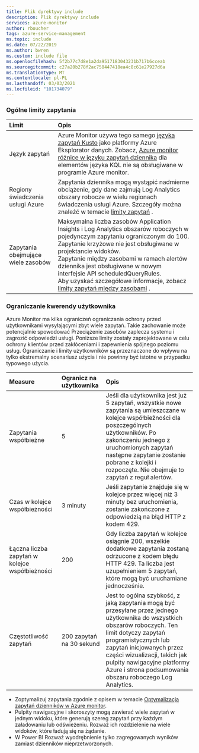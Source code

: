 ```yaml
---
title: Plik dyrektywy include
description: Plik dyrektywy include
services: azure-monitor
author: rboucher
tags: azure-service-management
ms.topic: include
ms.date: 07/22/2019
ms.author: bwren
ms.custom: include file
ms.openlocfilehash: 5f2b77c7d8e1a2da9517183043231b717b6cceab
ms.sourcegitcommit: c27a20b278f2ac758447418ea4c8c61e27927d6a
ms.translationtype: MT
ms.contentlocale: pl-PL
ms.lasthandoff: 03/03/2021
ms.locfileid: "101734079"
---
```

### <a name="general-query-limits"></a>Ogólne limity zapytania

| Limit | Opis |
|:---|:---|
| Język zapytań | Azure Monitor używa tego samego [języka zapytań Kusto](/azure/kusto/query/) jako platformy Azure Eksplorator danych. Zobacz, [Azure monitor różnice w języku zapytań dziennika](/azure/data-explorer/kusto/query/) dla elementów języka KQL nie są obsługiwane w programie Azure monitor. |
| Regiony świadczenia usługi Azure | Zapytania dziennika mogą wystąpić nadmierne obciążenie, gdy dane zajmują Log Analytics obszary robocze w wielu regionach świadczenia usługi Azure. Szczegóły można znaleźć w temacie [limity zapytań](../articles/azure-monitor/logs/scope.md#query-scope-limits) . |
| Zapytania obejmujące wiele zasobów | Maksymalna liczba zasobów Application Insights i Log Analytics obszarów roboczych w pojedynczym zapytaniu ograniczonym do 100.<br>Zapytanie krzyżowe nie jest obsługiwane w projektancie widoków.<br>Zapytanie między zasobami w ramach alertów dziennika jest obsługiwane w nowym interfejsie API scheduledQueryRules.<br>Aby uzyskać szczegółowe informacje, zobacz [limity zapytań między zasobami](../articles/azure-monitor/logs/cross-workspace-query.md#cross-resource-query-limits) . |

### <a name="user-query-throttling"></a>Ograniczanie kwerendy użytkownika
Azure Monitor ma kilka ograniczeń ograniczania ochrony przed użytkownikami wysyłającymi zbyt wiele zapytań. Takie zachowanie może potencjalnie spowodować Przeciążenie zasobów zaplecza systemu i zagrozić odpowiedzi usługi. Poniższe limity zostały zaprojektowane w celu ochrony klientów przed zakłóceniami i zapewnienia spójnego poziomu usług. Ograniczanie i limity użytkowników są przeznaczone do wpływu na tylko ekstremalny scenariusz użycia i nie powinny być istotne w przypadku typowego użycia.


| Measure | Ogranicz na użytkownika | Opis |
|:---|:---|:---|
| Zapytania współbieżne | 5 | Jeśli dla użytkownika jest już 5 zapytań, wszystkie nowe zapytania są umieszczane w kolejce współbieżności dla poszczególnych użytkowników. Po zakończeniu jednego z uruchomionych zapytań następne zapytanie zostanie pobrane z kolejki i rozpoczęte. Nie obejmuje to zapytań z reguł alertów.
| Czas w kolejce współbieżności | 3 minuty | Jeśli zapytanie znajduje się w kolejce przez więcej niż 3 minuty bez uruchomienia, zostanie zakończone z odpowiedzią na błąd HTTP z kodem 429. |
| Łączna liczba zapytań w kolejce współbieżności | 200 | Gdy liczba zapytań w kolejce osiągnie 200, wszelkie dodatkowe zapytania zostaną odrzucone z kodem błędu HTTP 429. Ta liczba jest uzupełnieniem 5 zapytań, które mogą być uruchamiane jednocześnie. |
| Częstotliwość zapytań | 200 zapytań na 30 sekund | Jest to ogólna szybkość, z jaką zapytania mogą być przesyłane przez jednego użytkownika do wszystkich obszarów roboczych.  Ten limit dotyczy zapytań programistycznych lub zapytań inicjowanych przez części wizualizacji, takich jak pulpity nawigacyjne platformy Azure i strona podsumowania obszaru roboczego Log Analytics. |

- Zoptymalizuj zapytania zgodnie z opisem w temacie [Optymalizacja zapytań dzienników w Azure monitor](../articles/azure-monitor/logs/query-optimization.md).
- Pulpity nawigacyjne i skoroszyty mogą zawierać wiele zapytań w jednym widoku, które generują szereg zapytań przy każdym załadowaniu lub odświeżeniu. Rozważ ich rozdzielenie na wiele widoków, które ładują się na żądanie. 
- W Power BI Rozważ wyodrębnienie tylko zagregowanych wyników zamiast dzienników nieprzetworzonych.